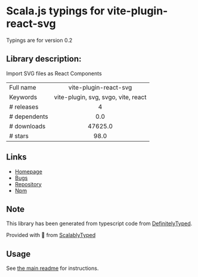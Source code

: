 
# Scala.js typings for vite-plugin-react-svg

Typings are for version 0.2

## Library description:
Import SVG files as React Components

|                    |                 |
| ------------------ | :-------------: |
| Full name          | vite-plugin-react-svg |
| Keywords           | vite-plugin, svg, svgo, vite, react |
| # releases         | 4 |
| # dependents       | 0.0 |
| # downloads        | 47625.0 |
| # stars            | 98.0 |

## Links
- [Homepage](https://github.com/visualfanatic/vite-svg#readme)
- [Bugs](https://github.com/visualfanatic/vite-svg/issues)
- [Repository](https://github.com/visualfanatic/vite-svg)
- [Npm](https://www.npmjs.com/package/vite-plugin-react-svg)
    


## Note
This library has been generated from typescript code from [DefinitelyTyped](https://definitelytyped.org).

Provided with :purple_heart: from [ScalablyTyped](https://github.com/oyvindberg/ScalablyTyped)

## Usage
See [the main readme](../../readme.md) for instructions.


